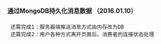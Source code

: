 #### 通过MongoDB持久化消息数据 （2016.01.10）
     还需完成1：服务器端推送消息方式由内存改为DB
     还需完成2：用户各种方式离开页面后，消费者的连接状态处理




